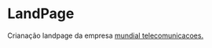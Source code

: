 # LandPage
Crianação landpage da empresa [mundial telecomunicacoes.](https://www.mundialtelecomunicacoes.com.br/lp.html)
